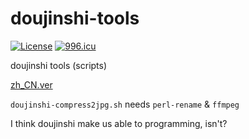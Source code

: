 # doujinshi-tools

[![License](https://img.shields.io/badge/license-Anti%20996-blue.svg)](https://raw.githubusercontent.com/poly000/doujinshi-tools/master/LICENSE) [![996.icu](https://img.shields.io/badge/link-996.icu-red.svg)](https://996.icu)

doujinshi tools (scripts)

[zh_CN.ver](README_cn.md)

`doujinshi-compress2jpg.sh` needs `perl-rename` & `ffmpeg`

I think doujinshi make us able to programming, isn't?

